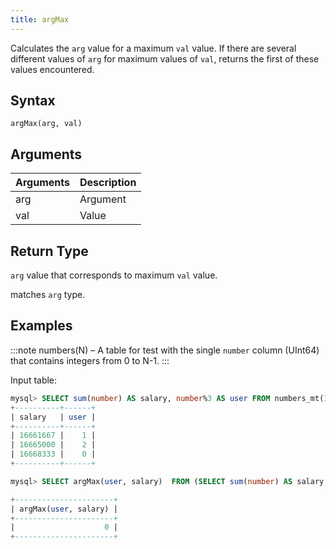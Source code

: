 ```yaml
---
title: argMax
---
```


Calculates the `arg` value for a maximum `val` value. If there are several different values of `arg` for maximum values of `val`, returns the first of these values encountered.

## Syntax

```
argMax(arg, val)
```

## Arguments

| Arguments   | Description |
| ----------- | ----------- |
| arg | Argument |
| val | Value |

## Return Type

`arg` value that corresponds to maximum `val` value.

 matches `arg` type.

## Examples

:::note
numbers(N) – A table for test with the single `number` column (UInt64) that contains integers from 0 to N-1.
:::

Input table:

```sql
mysql> SELECT sum(number) AS salary, number%3 AS user FROM numbers_mt(10000) GROUP BY user ORDER BY salary ASC;
+----------+------+
| salary   | user |
+----------+------+
| 16661667 |    1 |
| 16665000 |    2 |
| 16668333 |    0 |
+----------+------+
```

```sql
mysql> SELECT argMax(user, salary)  FROM (SELECT sum(number) AS salary, number%3 AS user FROM numbers_mt(10000) GROUP BY user);

+----------------------+
| argMax(user, salary) |
+----------------------+
|                    0 |
+----------------------+

```

